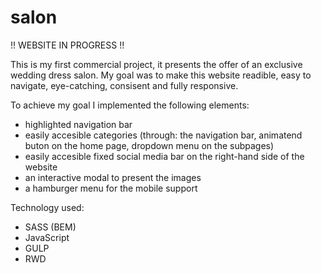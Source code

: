 # salon

!! WEBSITE IN PROGRESS !!

This is my first commercial project, it presents the offer of an exclusive wedding dress salon. My goal was to make this website readible, easy to navigate, eye-catching, consisent and fully responsive.

To achieve my goal I implemented the following elements:
- highlighted navigation bar
- easily accesible categories (through: the navigation bar, animatend buton on the home page, dropdown menu on the subpages)
- easily accesible fixed social media bar on the right-hand side of the website
- an interactive modal to present the images
- a hamburger menu for the mobile support

Technology used:
- SASS (BEM)
- JavaScript
- GULP
- RWD
